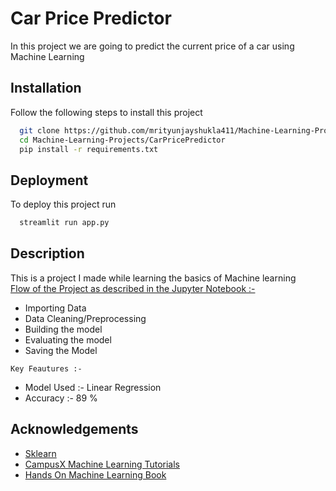 
# Car Price Predictor
In this project we are going to predict the current price of a car using Machine Learning


## Installation

Follow the following steps to install this project

```bash
  git clone https://github.com/mrityunjayshukla411/Machine-Learning-Projects.git 
  cd Machine-Learning-Projects/CarPricePredictor
  pip install -r requirements.txt
```
    
## Deployment

To deploy this project run

```bash
  streamlit run app.py
```


## Description

This is a project I made while learning the basics of Machine learning  
[Flow of the Project as described in the Jupyter Notebook :-](https://github.com/mrityunjayshukla411/Machine-Learning-Projects/blob/main/CarPricePredictor/car_price_predictor.ipynb)  
* Importing Data
* Data Cleaning/Preprocessing
* Building the model  
* Evaluating the model
* Saving the Model 

`Key Feautures :-` 
* Model Used :- Linear Regression
* Accuracy :- 89 %



## Acknowledgements

 - [Sklearn](https://scikit-learn.org/stable/)
 - [CampusX Machine Learning Tutorials](https://www.youtube.com/c/CampusX-official/featured)
 - [Hands On Machine Learning Book](https://www.oreilly.com/library/view/hands-on-machine-learning/9781492032632/)


